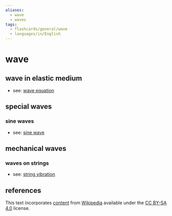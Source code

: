 ```yaml
---
aliases:
  - wave
  - waves
tags:
  - flashcards/general/wave
  - languages/in/English
---
```


# wave

## wave in elastic medium

- see: [wave equation](wave%20equation.md)

## special waves

### sine waves

- see: [sine wave](sine%20wave.md)

## mechanical waves

### waves on strings

- see: [string vibration](string%20vibration.md)

## references

This text incorporates [content](https://en.wikipedia.org/wiki/wave) from [Wikipedia](Wikipedia.md) available under the [CC BY-SA 4.0](https://creativecommons.org/licenses/by-sa/4.0/) license.
